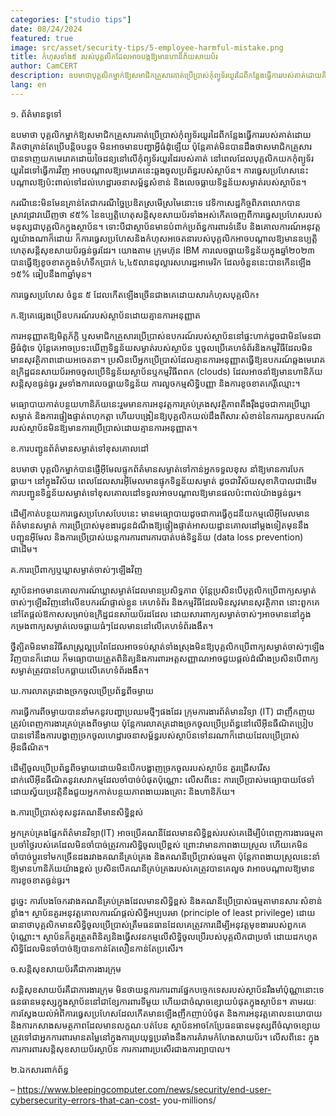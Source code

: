 ```yaml
---
categories: ["studio tips"]
date: 08/24/2024
featured: true
image: src/asset/security-tips/5-employee-harmful-mistake.png
title: កំហុសទាំង៥ របស់បុគ្គលិកដែលអាចបង្កឱ្យមានហានិភ័យសាយប័រ
author: CamCERT
description: ឧបមាថាបុគ្គលិកម្នាក់ឱ្យសមាជិកគ្រួសារគាត់ប្រើប្រាស់កុំព្យូទ័រយួរដៃពីកន្លែងធ្វើការរបស់គាត់ដោយគិតថាគ្រាន់តែប្រើបន្តិចបន្តួចមិនអាចមានបញ្ហាអ្វីធំដុំឡើយ
lang: en
---
```


១. ព័ត៌មានទូទៅ

ឧបមាថា បុគ្គលិកម្នាក់ឱ្យសមាជិកគ្រួសារគាត់ប្រើប្រាស់កុំព្យូទ័រយួរដៃពីកន្លែងធ្វើការរបស់គាត់ដោយគិតថាគ្រាន់តែប្រើបន្តិចបន្តួច មិនអាចមានបញ្ហាអ្វីធំដុំឡើយ ប៉ុន្តែគាត់មិនបានដឹងថាសមាជិកគ្រួសារបានទាញយកមេរោគដោយចៃដន្យនៅលើកុំព្យូទ័រយួរដៃរបស់គាត់ នៅពេលដែលបុគ្គលិកយកកុំព្យូទ័រយួរដៃទៅធ្វើការវិញ អាចបណ្ដាលឱ្យមេរោគនេះឆ្លងចូលប្រព័ន្ធរបស់ស្ថាប័ន។ ការធ្វេសប្រហែសនេះបណ្ដាលឱ្យប៉ះពាល់ទៅដល់ហេដ្ឋារចនាសម្ព័ន្ធសំខាន់ និងលេចធ្លាយទិន្នន័យសម្ងាត់របស់ស្ថាប័ន។

ករណីនេះមិនមែនគ្រាន់តែជាករណីច្នៃប្រឌិតស្រមើស្រមៃនោះទេ វេទិកាសេដ្ឋកិច្ចពិភពលោកបានស្រាវជ្រាវឃើញថា ៩៥% នៃឧប្បត្តិហេតុសន្តិសុខសាយប័រទាំងអស់កើតចេញពីការធ្វេសប្រហែសរបស់មនុស្សជាបុគ្គលិកក្នុងស្ថាប័ន។ ទោះបីជាស្ថាប័នមានបំពាក់ប្រព័ន្ធការពារទំនើប និងគោលការណ៍អនុវត្តល្អយ៉ាងណាក៏ដោយ ក៏ការធ្វេសប្រហែសនិងកំហុសអចេតនារបស់បុគ្គលិកអាចបណ្ដាលឱ្យមានឧប្បត្តិហេតុសន្តិសុខសាយប័រធ្ងន់ធ្ងរដែរ។ យោងតាម ក្រុមហ៊ុន IBM ការលេចធ្លាយទិន្នន័យក្នុងឆ្នាំ២០២៣ បានធ្វើឱ្យខូចខាតក្នុងទំហំទឹកប្រាក់ ៤,៤៥លានដុល្លារសហរដ្ឋអាមេរិក ដែលចំនួននេះបានកើនឡើង ១៥% ធៀបនឹង៣ឆ្នាំមុន។

ការធ្វេសប្រហែស ចំនួន ៥ ដែលកើតឡើងច្រើនជាងគេដោយសារកំហុសបុគ្គលិក៖

ក.ឱ្យគេផ្សេងប្រើឧបករណ៍របស់ស្ថាប័នដោយគ្មានការអនុញ្ញាត

ការអនុញ្ញាតឱ្យមិត្តភ័ក្តិ ឬសមាជិកគ្រួសារប្រើប្រាស់ឧបករណ៍របស់ស្ថាប័ននៅផ្ទះហាក់ដូចជាមិនមែនជាអ្វីធំដុំទេ ប៉ុន្តែគេអាចប្រទះឃើញទិន្នន័យសម្ងាត់របស់ស្ថាប័ន ឬចូលប្រើគេហទំព័រនិងកម្មវិធីដែលមិនមានសុវត្ថិភាពដោយអចេតនា។ ប្រសិនបើអ្នកប្រើប្រាស់ដែលគ្មានការអនុញ្ញាតធ្វើឱ្យឧបករណ៍ឆ្លងមេរោគ ឧក្រិដ្ឋជនសាយប័រអាចចូលប្រើទិន្នន័យស្ថាប័នឬកម្មវិធីពពក (clouds) ដែលអាចនាំឱ្យមានហានិភ័យសន្តិសុខធ្ងន់ធ្ងរ រួមទាំងការលេចធ្លាយទិន្នន័យ ការលួចកម្មសិទ្ធិបញ្ញា និងការខូចខាតកេរ្តិ៍ឈ្មោះ។

មធ្យោបាយកាត់បន្ថយហានិភ័យនេះរួមមានការអនុវត្តការគ្រប់គ្រងសុវត្ថិភាពតឹងរ៉ឹងដូចជាការប្រើឃ្លាសម្ងាត់ និងការផ្ទៀងផ្ទាត់ពហុកត្តា ហើយបង្រៀនឱ្យបុគ្គលិកយល់ដឹងពីសារៈសំខាន់នៃការរក្សាឧបករណ៍របស់ស្ថាប័នមិនឱ្យមានការប្រើប្រាស់ដោយគ្មានការអនុញ្ញាត។

ខ.ការបញ្ជូនព័ត៌មានសម្ងាត់ទៅខុសគោលដៅ

ឧបមាថា បុគ្គលិកម្នាក់បានផ្ញើអ៊ីមែលផ្ទុកព័ត៌មានសម្ងាត់ទៅកាន់អ្នកទទួលខុស នាំឱ្យមានការបែកធ្លាយ។ នៅក្នុងវិស័យ ពេលដែលសារអ៊ីមែលមានផ្ទុកទិន្នន័យសម្ងាត់ ដូចជាវិស័យសុខាភិបាលជាដើម ការបញ្ជូនទិន្នន័យសម្ងាត់ទៅខុសគោលដៅទទួលអាចបណ្ដាលឱ្យមានផលប៉ះពាល់យ៉ាងធ្ងន់ធ្ងរ។

ដើម្បីកាត់បន្ថយការធ្វេសប្រហែសបែបនេះ មានមធ្យោបាយដូចជាការធ្វើកូដនីយកម្មលើអ៊ីមែលមានព័ត៌មានសម្ងាត់ ការប្រើប្រាស់មុខងារជូនដំណឹងឱ្យផ្ទៀងផ្ទាត់អាសយដ្ឋានគោលដៅម្ដងទៀតមុននឹងបញ្ជូនអ៊ីមែល និងការប្រើប្រាស់យន្តការការពារការបាត់បង់ទិន្នន័យ (data loss prevention) ជាដើម។

គ.ការប្រើពាក្យឬឃ្លាសម្ងាត់ចាស់ៗឡើងវិញ

ស្ថាប័នអាចមានគោលការណ៍ឃ្លាសម្ងាត់ដែលមានប្រសិទ្ធភាព ប៉ុន្តែប្រសិនបើបុគ្គលិកប្រើពាក្យសម្ងាត់ចាស់ៗឡើងវិញនៅលើឧបករណ៍ផ្ទាល់ខ្លួន គេហទំព័រ និងកម្មវិធីដែលមិនសូវមានសុវត្ថិភាព នោះពួកគេនៅតែផ្ដល់ឱកាសសម្រាប់ឧក្រិដ្ឋជនសាយប័រដដែល ដោយសារពាក្យសម្ងាត់ចាស់ៗអាចមាននៅក្នុងកម្រងពាក្យសម្ងាត់លេចធ្លាយធំៗដែលមាននៅលើគេហទំព័រងងឹត។

ថ្វីត្បិតមិនមានវិធីសាស្ត្រល្អប្រពៃដែលអាចទប់ស្កាត់ទាំងស្រុងមិនឱ្យបុគ្គលិកប្រើពាក្យសម្ងាត់ចាស់ៗឡើងវិញបានក៏ដោយ ក៏មធ្យោបាយត្រួតពិនិត្យនិងការពារអត្តសញ្ញាណអាចជួយផ្ដល់ដំណឹងប្រសិនបើពាក្យសម្ងាត់ត្រូវបានបែកធ្លាយលើគេហទំព័រងងឹត។

ឃ.ការលាតត្រដាងច្រកចូលប្រើប្រព័ន្ធពីចម្ងាយ

ការធ្វើការពីចម្ងាយបាននាំមកនូវបញ្ហាប្រឈមថ្មីៗផងដែរ ក្រុមការងារព័ត៌មានវិទ្យា (IT) ជាញឹកញយត្រូវបំពេញការងារគ្រប់គ្រងពីចម្ងាយ ប៉ុន្តែការលាតត្រដាងច្រកចូលប្រើប្រព័ន្ធនៅលើអ៊ីនធឺណិតប្រៀបបានទៅនឹងការបង្ហាញច្រកចូលហេដ្ឋារចនាសម្ព័ន្ធរបស់ស្ថាប័នទៅនរណាក៏ដោយដែលប្រើប្រាស់អ៊ីនធឺណិត។

ដើម្បីចូលប្រើប្រព័ន្ធពីចម្ងាយដោយមិនបើកបង្ហាញច្រកចូលរបស់ស្ថាប័ន គួរជ្រើសរើសដាក់លើអ៊ីនធឺណិតនូវសេវាកម្មដែលចាំបាច់បំផុតប៉ុណ្ណោះ លើសពីនេះ ការប្រើប្រាស់មធ្យោបាយថែទាំដោយស្វ័យប្រវត្តិនឹងជួយអ្នកកាត់បន្ថយភាពងាយរងគ្រោះ និងហានិភ័យ។

ង.ការប្រើប្រាស់ខុសនូវគណនីមានសិទ្ធិខ្ពស់

អ្នកគ្រប់គ្រងផ្នែកព័ត៌មានវិទ្យា(IT) អាចប្រើគណនីដែលមានសិទ្ធិខ្ពស់របស់គេដើម្បីបំពេញការងារធម្មតាប្រចាំថ្ងៃរបស់គេដែលមិនចាំបាច់ត្រូវការសិទ្ធិចូលប្រើខ្ពស់ ព្រោះវាមានភាពងាយស្រួល ហើយគេមិនចាំបាច់ប្តូរទៅមកច្រើនដងរវាងគណនីគ្រប់គ្រង និងគណនីប្រើប្រាស់ធម្មតា ប៉ុន្តែភាពងាយស្រួលនេះនាំឱ្យមានហានិភ័យយ៉ាងខ្ពស់ ប្រសិនបើគណនីគ្រប់គ្រងរបស់គេត្រូវបានគេលួច វាអាចបណ្ដាលឱ្យមានការខូចខាតធ្ងន់ធ្ងរ។

ដូច្នេះ ការបែងចែករវាងគណនីគ្រប់គ្រងដែលមានសិទ្ធិខ្ពស់ និងគណនីប្រើប្រាស់ធម្មតាមានសារៈសំខាន់ខ្លាំង។ ស្ថាប័នគួរអនុវត្តគោលការណ៍ផ្ដល់សិទ្ធិអប្បបរមា (principle of least privilege) ដោយធានាថាបុគ្គលិកមានសិទ្ធិចូលប្រើប្រាស់ត្រឹមធនធានដែលគេត្រូវការដើម្បីអនុវត្តមុខងាររបស់ពួកគេប៉ុណ្ណោះ។ ស្ថាប័នក៏គួរត្រួតពិនិត្យនិងធ្វើសវនកម្មលើសិទ្ធិចូលប្រើរបស់បុគ្គលិកជាប្រចាំ ដោយដកហូតសិទ្ធិដែលមិនចាំបាច់ឱ្យបានកាន់តែលឿនកាន់តែប្រសើរ។

ច.សន្តិសុខសាយប័រគឺជាការងារក្រុម

សន្តិសុខសាយប័រគឺជាការងារក្រុម មិនថាយន្តការការពារផ្នែកបច្ចេកទេសរបស់ស្ថាប័នរឹងមាំប៉ុណ្ណានោះទេ ធនធានមនុស្សក្នុងស្ថាប័ននៅជាខ្សែការពារទីមួយ ហើយជាចំណុចខ្សោយបំផុតក្នុងស្ថាប័ន។ តាមរយៈការស្វែងយល់អំពីការធ្វេសប្រហែសដែលកើតមានឡើងញឹកញាប់បំផុត និងការអនុវត្តគោលនយោបាយ និងការកសាងសមត្ថភាពដែលមានលក្ខណៈបត់បែន ស្ថាប័នអាចកែប្រែធនធានមនុស្សពីចំណុចខ្សោយត្រូវទៅជាអ្នកការពារមានតម្លៃនៅក្នុងការប្រយុទ្ធប្រឆាំងនឹងការគំរាមកំហែងសាយប័រ។ លើសពីនេះ ក្នុងការការពារសន្តិសុខសាយប័រស្ថាប័ន ការការពារប្រសើរជាងការព្យាបាល។

២.ឯកសារពាក់ព័ន្ធ

– https://www.bleepingcomputer.com/news/security/end-user-cybersecurity-errors-that-can-cost- you-millions/
